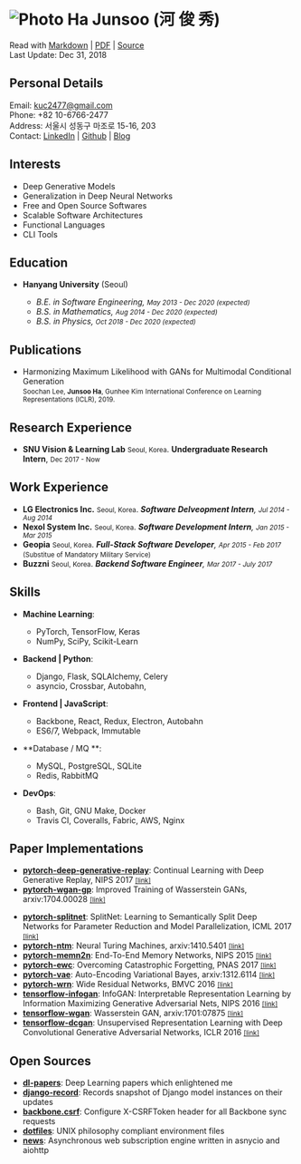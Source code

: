 ![Photo](https://en.gravatar.com/userimage/88915015/2c6d5786d2b480927676688336d80102.jpg?size=110) Ha Junsoo (河 俊 秀)  
=======================================================================================================================

Read with [Markdown](https://raw.github.com/kuc2477/resume/gh-pages/index.md) | [PDF](https://raw.github.com/kuc2477/resume/gh-pages/index.pdf) | [Source](http://github.com/kuc2477/resume)  
Last Update: Dec 31, 2018



Personal Details
---------------
Email:      kuc2477@gmail.com   
Phone:      +82 10-6766-2477  
Address:    서울시 성동구 마조로 15-16, 203  
Contact:    [LinkedIn](https://www.linkedin.com/in/junsoo-ha-769a89bb?trk=hp-identity-name) | [Github](https://github.com/kuc2477) | [Blog](http://hajunsoo.org)  



Interests
---------
- Deep Generative Models
- Generalization in Deep Neural Networks
- Free and Open Source Softwares
- Scalable Software Architectures
- Functional Languages
- CLI Tools



Education
---------

* **Hanyang University** (Seoul)

    - *B.E. in Software Engineering, <small>May 2013 - Dec 2020 (expected)</small>*  
    - *B.S. in Mathematics, <small>Aug 2014 - Dec 2020 (expected)</small>*
    - *B.S. in Physics, <small>Oct 2018 - Dec 2020 (expected)</small>*



Publications
------------
- Harmonizing Maximum Likelihood with GANs for Multimodal Conditional Generation  
    <small>Soochan Lee, **Junsoo Ha**, Gunhee Kim</small>
    <small>International Conference on Learning Representations (ICLR), 2019.</small>



Research Experience
-------------------
* **SNU Vision & Learning Lab** <small>Seoul, Korea</small>. **Undergraduate Research Intern**, <small>Dec 2017 - Now</small>



Work Experience
---------------

*   **LG Electronics Inc.** <small>Seoul, Korea</small>. <i>**Software Delveopment Intern**, <small>Jul 2014 - Aug 2014</small></i>
*   **Nexol System Inc.** <small>Seoul, Korea</small>. <i>**Software Development Intern**, <small>Jan 2015 - Mar 2015</small></i>
*   **Geopia** <small>Seoul, Korea</small>. <i>**Full-Stack Software Developer**, <small>Apr 2015 - Feb 2017</small></i> <small>(Substitue of Mandatory Military Service)</small>
*   **Buzzni** <small>Seoul, Korea</small>. <i>**Backend Software Engineer**, <small>Mar 2017 - July 2017</small></i> 



Skills
------
* **Machine Learning**: 
    * PyTorch, TensorFlow, Keras
    * NumPy, SciPy, Scikit-Learn


* **Backend | Python**: 
    * Django, Flask, SQLAlchemy, Celery
    * asyncio, Crossbar, Autobahn, 


* **Frontend | JavaScript**: 
    * Backbone, React, Redux, Electron, Autobahn
    * ES6/7, Webpack, Immutable


* **Database / MQ **: 
    * MySQL, PostgreSQL, SQLite
    * Redis, RabbitMQ


* **DevOps**:
    * Bash, Git, GNU Make, Docker
    * Travis CI, Coveralls, Fabric, AWS, Nginx



Paper Implementations
---------------------
- **[pytorch-deep-generative-replay](https://github.com/kuc2477/pytorch-deep-generative-replay)**: Continual Learning with Deep Generative Replay, NIPS 2017 [<small>[link]</small>](https://arxiv.org/abs/1705.08690)
- **[pytorch-wgan-gp](https://github.com/kuc2477/pytorch-wgan-gp)**: Improved Training of Wasserstein GANs, arxiv:1704.00028 [<small>[link]</small>](https://arxiv.org/abs/1704.00028)
* **[pytorch-splitnet](https://github.com/kuc2477/pytorch-splitnet)**: SplitNet: Learning to Semantically Split Deep Networks for Parameter Reduction and Model Parallelization, ICML 2017 [<small>[link]</small>](http://proceedings.mlr.press/v70/kim17b/kim17b.pdf)
* **[pytorch-ntm](https://github.com/kuc2477/pytorch-ntm)**: Neural Turing Machines, arxiv:1410.5401 [<small>[link]</small>](https://arxiv.org/abs/1410.5401)
* **[pytorch-memn2n](https://github.com/kuc2477/pytorch-memn2n)**: End-To-End Memory Networks, NIPS 2015 [<small>[link]</small>](https://papers.nips.cc/paper/5846-end-to-end-memory-networks.pdf)
* **[pytorch-ewc](https://github.com/kuc2477/pytorch-ewc)**: Overcoming Catastrophic Forgetting, PNAS 2017 [<small>[link]</small>](https://arxiv.org/abs/1612.00796)
* **[pytorch-vae](https://github.com/kuc2477/pytorch-vae)**: Auto-Encoding Variational Bayes, arxiv:1312.6114 [<small>[link]</small>](https://arxiv.org/abs/1312.6114)
* **[pytorch-wrn](https://github.com/kuc2477/pytorch-wrn)**: Wide Residual Networks, BMVC 2016 [<small>[link]</small>](http://www.bmva.org/bmvc/2016/papers/paper087/abstract087.pdf)
* **[tensorflow-infogan](https://github.com/kuc2477/tensorflow-infogan)**: InfoGAN: Interpretable Representation Learning by Information Maximizing Generative Adversarial Nets, NIPS 2016 [<small>[link]</small>](https://papers.nips.cc/paper/6399-infogan-interpretable-representation-learning-by-information-maximizing-generative-adversarial-nets)
* **[tensorflow-wgan](https://github.com/kuc2477/tensorflow-wgan)**: Wasserstein GAN, arxiv:1701:07875 [<small>[link]</small>](https://arxiv.org/abs/1701.07875)
* **[tensorflow-dcgan](https://github.com/kuc2477/tensorflow-dcgan)**: Unsupervised Representation Learning with Deep Convolutional Generative Adversarial Networks, ICLR 2016 [<small>[link]</small>](https://arxiv.org/abs/1511.06434)


Open Sources
------------
* **[dl-papers](https://github.com/kuc2477/dl-papers)**: Deep Learning papers which enlightened me
* **[django-record](https://github.com/kuc2477/django-record)**: Records snapshot of Django model instances on their updates
* **[backbone.csrf](https://github.com/kuc2477/backbone.csrf)**: Configure X-CSRFToken header for all Backbone sync requests
* **[dotfiles](https://github.com/kuc2477/dotfiles)**: UNIX philosophy compliant environment files
* **[news](https://github.com/kuc2477/news)**: Asynchronous web subscription engine written in asnycio and aiohttp
